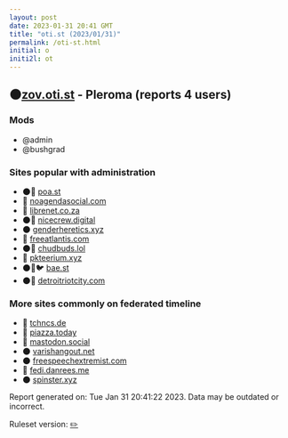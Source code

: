 ```yaml
---
layout: post
date: 2023-01-31 20:41 GMT
title: "oti.st (2023/01/31)"
permalink: /oti-st.html
initial: o
initi2l: ot
---
```


## 🌑[zov.oti.st](https://zov.oti.st) - Pleroma (reports 4 users)

### Mods
 * @admin
 * @bushgrad

### Sites popular with administration

* 🌑🧸 [poa.st](/poa-st.html)
* 🐘 [noagendasocial.com](/noagendasocial-com.html)
* 🐘 [librenet.co.za](/librenet-co-za.html)
* 🌑🧸 [nicecrew.digital](/nicecrew-digital.html)
* 🌑 [genderheretics.xyz](/genderheretics-xyz.html)
* 🐘 [freeatlantis.com](/freeatlantis-com.html)
* 🌑🧸 [chudbuds.lol](/chudbuds-lol.html)
* 🐘 [pkteerium.xyz](/pkteerium-xyz.html)
* 🌑🧸🐦 [bae.st](/bae-st.html)
* 🌑🧸 [detroitriotcity.com](/detroitriotcity-com.html)

### More sites commonly on federated timeline

* 🐘 [tchncs.de](/tchncs-de.html)
* 🐘 [piazza.today](/piazza-today.html)
* 🧸 [mastodon.social](/mastodon-social.html)
* 🌑 [varishangout.net](/varishangout-net.html)
* 🌑 [freespeechextremist.com](/freespeechextremist-com.html)
* 🐘 [fedi.danrees.me](/fedi-danrees-me.html)
* 🌑 [spinster.xyz](/spinster-xyz.html)

Report generated on: Tue Jan 31 20:41:22 2023. Data may be outdated or incorrect.

Ruleset version: [✏️](/version-pencil)
